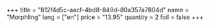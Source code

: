 +++
title = "812f4d5c-aacf-4bd8-849d-80a357a7804d"
name = "Morphling"
lang = ["en"]
price = "13.95"
quantity = 2
foil = false
+++
